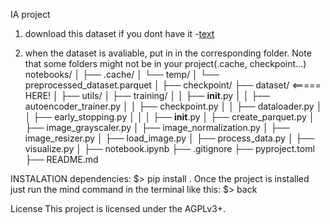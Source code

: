 IA project

1. download this dataset if you dont have it
    -[text](https://www.physionet.org/content/vindr-spinexr/1.0.0/#files-panel)

2. when the dataset is avaliable, put in in the corresponding folder. Note that some folders might not be in your project(.cache, checkpoint...)
notebooks/
│
├── .cache/
│   └── temp/
│   └── preprocessed_dataset.parquet
│
├── checkpoint/
├── dataset/   <===== HERE!
│
├── utils/
│   ├── training/
│   │   ├── __init__.py
│   │   ├── autoencoder_trainer.py
│   │   ├── checkpoint.py
│   │   ├── dataloader.py
│   │   ├── early_stopping.py
│   │
│   ├── __init__.py
│   ├── create_parquet.py
│   ├── image_grayscaler.py
│   ├── image_normalization.py
│   ├── image_resizer.py
│   ├── load_image.py
│   ├── process_data.py
│   ├── visualize.py
│
├── notebook.ipynb
├── .gitignore
├── pyproject.toml
├── README.md


INSTALATION
dependencies:
$> pip install .
Once the project is installed just run the mind command in the terminal like this:
$> back

License
This project is licensed under the AGPLv3+.